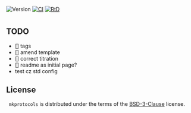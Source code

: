 ![Version](https://img.shields.io/badge/version-0.0.2-red)
[![CI](https://github.com/darosio/mkprotocols/actions/workflows/ci.yml/badge.svg)](https://github.com/darosio/mkprotocols/actions/workflows/ci.yml)
[![RtD](https://readthedocs.org/projects/mkprotocols/badge/)](https://mkprotocols.readthedocs.io/)

#

## TODO

- [] tags
- [] amend template
- [] correct titration
- [] readme as initial page?
- test cz std config

## License

`
mkprotocols` is distributed under the terms of the [BSD-3-Clause](https://spdx.org/licenses/BSD-3-Clause.html) license.
